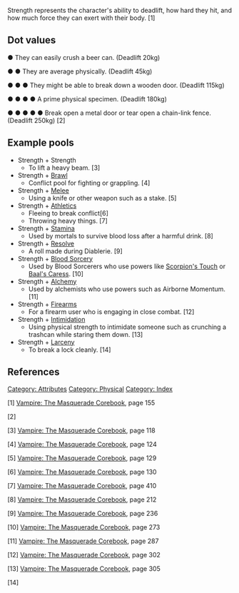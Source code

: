 Strength represents the character's ability to deadlift, how hard they
hit, and how much force they can exert with their body. [1]

## Dot values

● They can easily crush a beer can. (Deadlift 20kg)

● ● They are average physically. (Deadlift 45kg)

● ● ● They might be able to break down a wooden door. (Deadlift 115kg)

● ● ● ● A prime physical specimen. (Deadlift 180kg)

● ● ● ● ● Break open a metal door or tear open a chain-link fence.
(Deadlift 250kg) [2]

## Example pools

- Strength + Strength
  - To lift a heavy beam. [3]
- Strength + [Brawl](./brawl.md)
  - Conflict pool for fighting or grappling. [4]
- Strength + [Melee](./melee.md)
  - Using a knife or other weapon such as a stake. [5]
- Strength +
  [Athletics](./athletics.md)
  - Fleeing to break conflict[6]
  - Throwing heavy things. [7]
- Strength +
  [Stamina](./stamina.md)
  - Used by mortals to survive blood loss after a harmful drink. [8]
- Strength +
  [Resolve](./resolve.md)
  - A roll made during Diablerie. [9]
- Strength +
  [Blood Sorcery](./blood_sorcery.md)
  - Used by Blood Sorcerers who use powers like
    [Scorpion's Touch](./blood_sorcery.md#scorpion39s-touch) or
    [Baal's Caress](./blood_sorcery.md#baal39s-caress). [10]
- Strength +
  [Alchemy](./alchemy.md)
  - Used by alchemists who use powers such as Airborne Momentum. [11]
- Strength +
  [Firearms](./firearms.md)
  - For a firearm user who is engaging in close combat. [12]
- Strength + [Intimidation](./intimidation.md)
  - Using physical strength to intimidate someone such as crunching a
    trashcan while staring them down. [13]
- Strength +
  [Larceny](./larceny.md)
  - To break a lock cleanly. [14]

## References

<a href="Category:_Attributes" class="wikilink"
title="Category: Attributes">Category: Attributes</a>
<a href="Category:_Physical" class="wikilink"
title="Category: Physical">Category: Physical</a>
<a href="Category:_Index" class="wikilink"
title="Category: Index">Category: Index</a>

[1] <a href="Vampire:_The_Masquerade_Corebook" class="wikilink"
title="Vampire: The Masquerade Corebook">Vampire: The Masquerade
Corebook</a>, page 155

[2]

[3] <a href="Vampire:_The_Masquerade_Corebook" class="wikilink"
title="Vampire: The Masquerade Corebook">Vampire: The Masquerade
Corebook</a>, page 118

[4] <a href="Vampire:_The_Masquerade_Corebook" class="wikilink"
title="Vampire: The Masquerade Corebook">Vampire: The Masquerade
Corebook</a>, page 124

[5] <a href="Vampire:_The_Masquerade_Corebook" class="wikilink"
title="Vampire: The Masquerade Corebook">Vampire: The Masquerade
Corebook</a>, page 129

[6] <a href="Vampire:_The_Masquerade_Corebook" class="wikilink"
title="Vampire: The Masquerade Corebook">Vampire: The Masquerade
Corebook</a>, page 130

[7] <a href="Vampire:_The_Masquerade_Corebook" class="wikilink"
title="Vampire: The Masquerade Corebook">Vampire: The Masquerade
Corebook</a>, page 410

[8] <a href="Vampire:_The_Masquerade_Corebook" class="wikilink"
title="Vampire: The Masquerade Corebook">Vampire: The Masquerade
Corebook</a>, page 212

[9] <a href="Vampire:_The_Masquerade_Corebook" class="wikilink"
title="Vampire: The Masquerade Corebook">Vampire: The Masquerade
Corebook</a>, page 236

[10] <a href="Vampire:_The_Masquerade_Corebook" class="wikilink"
title="Vampire: The Masquerade Corebook">Vampire: The Masquerade
Corebook</a>, page 273

[11] <a href="Vampire:_The_Masquerade_Corebook" class="wikilink"
title="Vampire: The Masquerade Corebook">Vampire: The Masquerade
Corebook</a>, page 287

[12] <a href="Vampire:_The_Masquerade_Corebook" class="wikilink"
title="Vampire: The Masquerade Corebook">Vampire: The Masquerade
Corebook</a>, page 302

[13] <a href="Vampire:_The_Masquerade_Corebook" class="wikilink"
title="Vampire: The Masquerade Corebook">Vampire: The Masquerade
Corebook</a>, page 305

[14]
